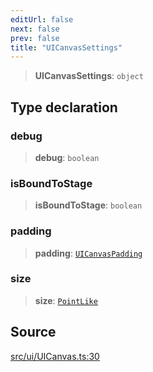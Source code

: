 ```yaml
---
editUrl: false
next: false
prev: false
title: "UICanvasSettings"
---
```


> **UICanvasSettings**: `object`

## Type declaration

### debug

> **debug**: `boolean`

### isBoundToStage

> **isBoundToStage**: `boolean`

### padding

> **padding**: [`UICanvasPadding`](/api/type-aliases/uicanvaspadding/)

### size

> **size**: [`PointLike`](/api/type-aliases/pointlike/)

## Source

[src/ui/UICanvas.ts:30](https://github.com/relishinc/dill-pixel/blob/10f512f7f577ca5e74162827f11215b28df5ca97/src/ui/UICanvas.ts#L30)
